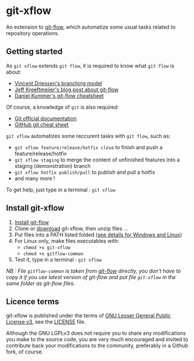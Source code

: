git-xflow
=========

An extension to [git-flow](http://github.com/nvie/gitflow), which automatize some usual tasks related to repository operations.



Getting started
---------------

As `git xflow` extends `git flow`, it is required to know what `git flow` is about:

* [Vincent Driessen's branching model](http://nvie.com/posts/a-successful-git-branching-model/)
* [Jeff Kreeftmeijer's blog post about git-flow](http://jeffkreeftmeijer.com/2010/why-arent-you-using-git-flow/)
* [Daniel Kummer's git-flow cheatsheet](http://danielkummer.github.io/git-flow-cheatsheet/)

Of course, a knowledge of `git` is also required:

* [Git official documentation](https://git-scm.com/documentation)
* [GitHub git cheat sheet](https://services.github.com/kit/downloads/github-git-cheat-sheet.pdf)

`git xflow` automatizes some reccurent tasks with `git flow`, such as:

* `git xflow feature/release/hotfix close` to finish and push a feature/release/hotfix
* `git xflow staging` to merge the content of unfinished features into a staging (demonstration) branch
* `git xflow hotfix publish/pull` to publish and pull a hotfix
* and many more !

To get help, just type in a terminal : `git xflow`


Install git-xflow
-----------------

1. [Install git-flow](https://github.com/nvie/gitflow/wiki/Installation)
2. Clone or [download](https://github.com/golflima/git-xflow/archive/master.zip) git-xflow, then unzip files ...
3. Put files into a PATH listed folded ([see details for Windows and Linux](https://en.wikipedia.org/wiki/PATH_(variable)))
4. For Linux only, make files executables with:
   * `chmod +x git-xflow`
   * `chmod +x gitflow-common`
5. Test it, type in a terminal : `git xflow`

*NB : File `gitflow-common` is taken from [git-flow](https://raw.githubusercontent.com/nvie/gitflow/develop/gitflow-common) directly,
you don't have to copy it if you use latest version of git-flow and put file `git-xflow` in the same folder as git-flow files.*



Licence terms
-------------

git-xflow is published under the terms of [GNU Lesser General Public License v3](http://www.gnu.org/licenses/lgpl-3.0.html), see the [LICENSE](LICENSE) file.

Although the GNU LGPLv3 does not require you to share any modifications you make to the source code,
you are very much encouraged and invited to contribute back your modifications to the community, preferably in a Github fork, of course.